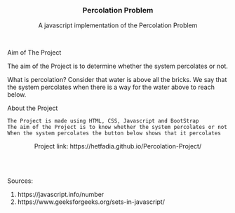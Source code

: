 <br />
<p align="center">

  <h3 align="center">Percolation Problem</h3>

  <p align="center">
    A javascript implementation of the Percolation Problem
    <br />
    <a href="https://github.com/HETFADIA/Percolation-Project"></strong></a>
    
  </p>
</p>
<br />
<p>
Aim of The Project

The aim of the Project is to determine whether the system percolates or not.

</p>
<p>
    What is percolation?
    Consider that water is above all the bricks.
    We say that the system percolates when there is a way for the water above to reach below.
</p>
<p>
    About the Project
    
    The Project is made using HTML, CSS, Javascript and BootStrap
    The aim of the Project is to know whether the system percolates or not
    When the system percolates the button below shows that it percolates

</p>
<p align= "center">
    Project link: https://hetfadia.github.io/Percolation-Project/
</p>
<br />

<br />

<p>
    Sources:
    <ol>
        <li> https://javascript.info/number
        <li> https://www.geeksforgeeks.org/sets-in-javascript/
    <ol>
</p>
